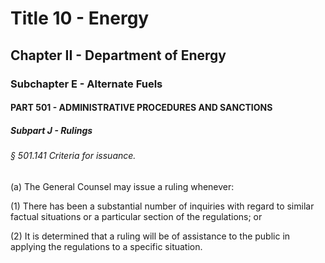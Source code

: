 
# Title 10 - Energy
## Chapter II - Department of Energy
### Subchapter E - Alternate Fuels
#### PART 501 - ADMINISTRATIVE PROCEDURES AND SANCTIONS
##### Subpart J - Rulings
###### § 501.141 Criteria for issuance.

(a) The General Counsel may issue a ruling whenever:

(1) There has been a substantial number of inquiries with regard to similar factual situations or a particular section of the regulations; or

(2) It is determined that a ruling will be of assistance to the public in applying the regulations to a specific situation.
